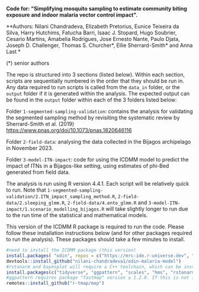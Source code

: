 **Code for: "Simplifying mosquito sampling to estimate community biting exposure and indoor malaria vector control impact".**

\*\*Authors: Nilani Chandradeva, Elizabeth Pretorius, Eunice Teixeira da Silva, Harry Hutchims, Fatucha Barri, Isaac J. Stopard, Hugo Soubrier, Cesario Martins, Amabelia Rodrigues, Jose Ernesto Nante, Paulo Djata, Joseph D. Challenger, Thomas S. Churcher\*, Ellie Sherrard-Smith\* and Anna Last \*

(\*) senior authors

The repo is structured into 3 sections (listed below). Within each section, scripts are sequentially numbered in the order that they should be run in. Any data required to run scripts is called from the `data_in` folder, or the `output` folder if it is generated within the analysis. The expected output can be found in the `output` folder within each of the 3 folders listed below: 

Folder `1-segmented-sampling-validation`: contains the analysis for validating the segmented sampling method by revisiting the systematic review by Sherrard-Smith et al. (2019) <https://www.pnas.org/doi/10.1073/pnas.1820646116>

Folder `2-field-data`: analysing the data collected in the Bijagos archipelago in November 2023.

Folder `3-model-ITN-impact`: code for using the ICDMM model to predict the impact of ITNs in a Bijagos-like setting, using estimates of phi-Bed generated from field data.

The analysis is run using R version 4.4.1. Each script will be relatively quick to run. Note that `1-segmented-sampling-validation/2.ITN_impact_sampling_method.R`,  `2-field-data/2.sleeping_glmm.R`, `2-field-data/4.ento_glmm.R` and `3-model-ITN-impact/1.scenario_modelling_bijagos.R` will take slightly longer to run due to the run time of the statistical and mathematical models.

This version of the ICDMM R package is required to run the code. Please follow these installation instructions below (and for other packages required to run the analysis). These packages should take a few minutes to install. 

``` r
#need to install the ICDMM package (this version) 
install.packages( "odin", repos = c("https://mrc-ide.r-universe.dev", "https://cloud.r-project.org")) 
devtools::install_github("nilani-chandradeva1/odin-malaria-model")
#rstanarm and bayesplot will require a C++ toolchain, which can be installed by following the Stan installation guideline for R: https://mc-stan.org/rstan/
install.packages(c("tidyverse", "ggpattern", "scales", "hms", "rstanarm", "bayesplot", "lubridate", "sf", "sp"))
#ggpattern requires package "fastmap" version ≥ 1.2.0. If this is not installed automatically, ensure that it is: install_packages("fastmap", dependencies = TRUE)
remotes::install_github("r-tmap/map")

```
